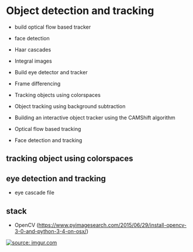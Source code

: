 # Object detection and tracking 
- build optical flow based tracker 
- face detection 
- Haar cascades 
- Integral images
- Build eye detector and tracker 
- Frame differencing

- Tracking objects using colorspaces
- Object tracking using background subtraction
- Building an interactive object tracker using the CAMShift algorithm
- Optical flow based tracking
- Face detection and tracking




## tracking object using colorspaces 







## eye detection and tracking 
- eye cascade file




## stack 
- OpenCV (https://www.pyimagesearch.com/2015/06/29/install-opencv-3-0-and-python-3-4-on-osx/)


<a href="https://imgur.com/jEQeNwx"><img src="https://i.imgur.com/jEQeNwx.png" title="source: imgur.com" /></a>